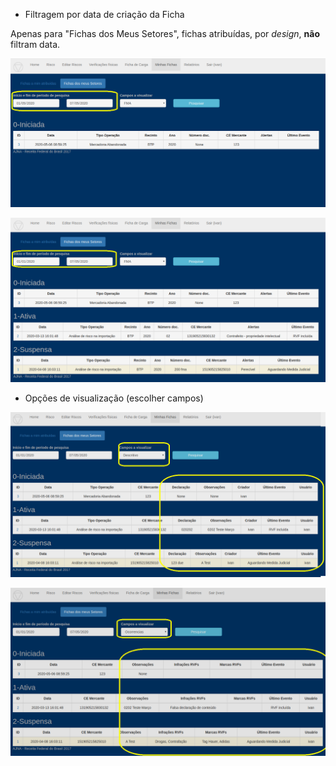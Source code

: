 * Filtragem por data de criação da Ficha 

Apenas para "Fichas dos Meus Setores", fichas atribuídas, por *design*, **não** filtram data.


![Minhas Fichas](../images/minhasfichas1.png)

![Minhas Fichas](../images/minhasfichas2.png)

* Opções de visualização (escolher campos)

![Minhas Fichas](../images/minhasfichas_Descritivo.png)

![Minhas Fichas](../images/minhasfichas_Ocorrencias.png)

